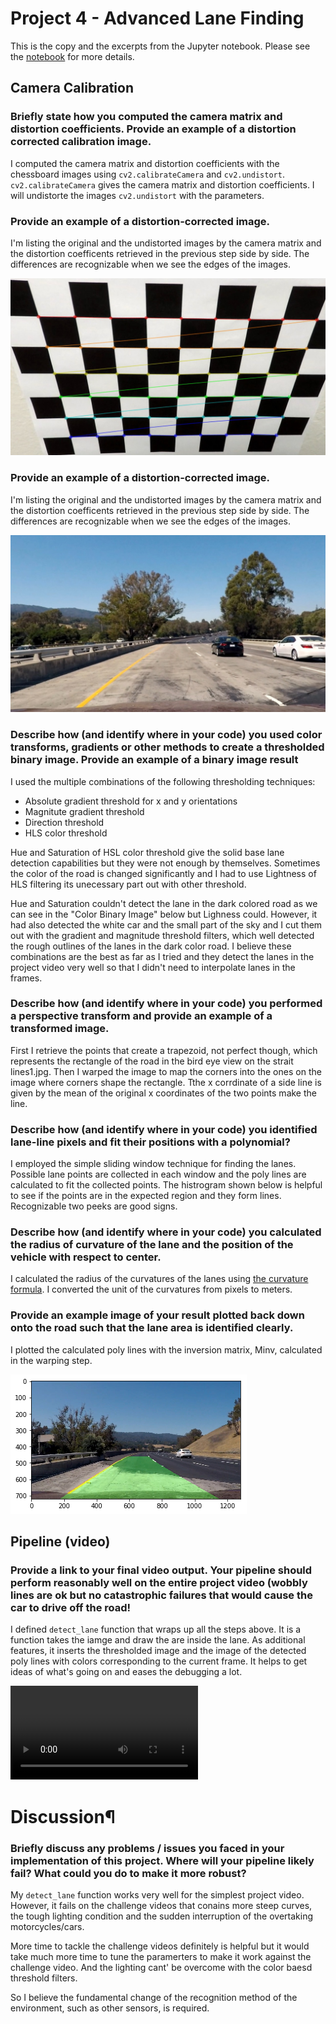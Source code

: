 Project 4 - Advanced Lane Finding
=================================

This is the copy and the excerpts from the Jupyter notebook. Please see the [notebook](Project%204%20-%20Advanced%20Lane%20Finding.ipynb) for more details.

## Camera Calibration

### Briefly state how you computed the camera matrix and distortion coefficients. Provide an example of a distortion corrected calibration image.


I computed the camera matrix and distortion coefficients with the chessboard images using `cv2.calibrateCamera` and `cv2.undistort`. `cv2.calibrateCamera` gives the camera matrix and distortion coefficients. I will undistorte the images `cv2.undistort` with the parameters.


### Provide an example of a distortion-corrected image.

I'm listing the original and the undistorted images by the camera matrix and the distortion coefficents retrieved in the previous step side by side. The differences are recognizable when we see the edges of the images.

![undistorted](output_images/undistorted_calibration2.jpg)


### Provide an example of a distortion-corrected image.


I'm listing the original and the undistorted images by the camera matrix and the distortion coefficents retrieved in the previous step side by side. The differences are recognizable when we see the edges of the images.


![undistorted_test](output_images/undistorted_test1.jpg)


### Describe how (and identify where in your code) you used color transforms, gradients or other methods to create a thresholded binary image. Provide an example of a binary image result


I used the multiple combinations of the following thresholding techniques:

* Absolute gradient threshold for x and y orientations
* Magnitute gradient threshold
* Direction threshold
* HLS color threshold

Hue and Saturation of HSL color threshold give the solid base lane detection capabilities but they were not enough by themselves. Sometimes the color of the road is changed significantly and I had to use Lightness of HLS filtering its unecessary part out with other threshold.

Hue and Saturation couldn't detect the lane in the dark colored road as we can see in the "Color Binary Image" below but Lighness could. However, it had also detected the white car and the small part of the sky and I cut them out with the gradient and magnitude threshold filters, which well detected the rough outlines of the lanes in the dark color road.
I believe these combinations are the best as far as I tried and they detect the lanes in the project video very well so that I didn't need to interpolate lanes in the frames.


### Describe how (and identify where in your code) you performed a perspective transform and provide an example of a transformed image.

First I retrieve the points that create a trapezoid, not perfect though, which represents the rectangle of the road in the bird eye view on the strait lines1.jpg. Then I warped the image to map the corners into the ones on the image where corners shape the rectangle. Tthe x corrdinate of a side line is given by the mean of the original x coordinates of the two points make the line.


### Describe how (and identify where in your code) you identified lane-line pixels and fit their positions with a polynomial?

I employed the simple sliding window technique for finding the lanes. Possible lane points are collected in each window and the poly lines are calculated to fit the collected points. The histrogram shown below is helpful to see if the points are in the expected region and they form lines. Recognizable two peeks are good signs.


### Describe how (and identify where in your code) you calculated the radius of curvature of the lane and the position of the vehicle with respect to center.


I calculated the radius of the curvatures of the lanes using [the curvature formula](http://www.intmath.com/applications-differentiation/8-radius-curvature.php). I converted the unit of the curvatures from pixels to meters.


### Provide an example image of your result plotted back down onto the road such that the lane area is identified clearly.

I plotted the calculated poly lines with the inversion matrix, Minv, calculated in the warping step.

![detected](output_images/example.png)


## Pipeline (video)

### Provide a link to your final video output. Your pipeline should perform reasonably well on the entire project video (wobbly lines are ok but no catastrophic failures that would cause the car to drive off the road!


I defined `detect_lane` function that wraps up all the steps above. It is a function takes the iamge and draw the are inside the lane. As additional features, it inserts the thresholded image and the image of the detected poly lines with colors corresponding to the current frame. It helps to get ideas of what's going on and eases the debugging a lot.

![detected](output_images/detected_lane_.mp4)


# Discussion¶

### Briefly discuss any problems / issues you faced in your implementation of this project. Where will your pipeline likely fail? What could you do to make it more robust?


My `detect_lane` function works very well for the simplest project video. However, it fails on the challenge videos that conains more steep curves, the tough lighting condition and the sudden interruption of the overtaking motorcycles/cars.

More time to tackle the challenge videos definitely is helpful but it would take much more time to tune the paramerters to make it work against the challenge video. And the lighting cant' be overcome with the color baesd threshold filters.

So I believe the fundamental change of the recognition method of the environment, such as other sensors, is required.

